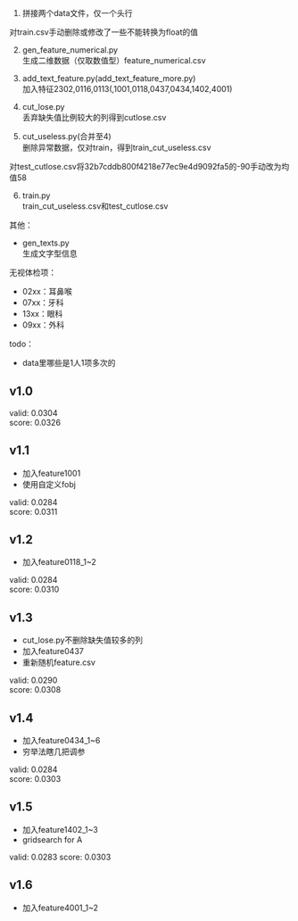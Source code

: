 1. 拼接两个data文件，仅一个头行

对train.csv手动删除或修改了一些不能转换为float的值

2. gen_feature_numerical.py  
生成二维数据（仅取数值型）feature_numerical.csv

3. add_text_feature.py(add_text_feature_more.py)  
加入特征2302,0116,0113(,1001,0118,0437,0434,1402,4001)

4. cut_lose.py  
丢弃缺失值比例较大的列得到cutlose.csv

5. cut_useless.py(合并至4)  
删除异常数据，仅对train，得到train_cut_useless.csv

对test_cutlose.csv将32b7cddb800f4218e77ec9e4d9092fa5的-90手动改为均值58

6. train.py  
train_cut_useless.csv和test_cutlose.csv

其他：

- gen_texts.py  
生成文字型信息

无视体检项：

- 02xx：耳鼻喉
- 07xx：牙科
- 13xx：眼科
- 09xx：外科

todo：

- data里哪些是1人1项多次的

## v1.0

valid: 0.0304  
score: 0.0326

## v1.1

- 加入feature1001
- 使用自定义fobj

valid: 0.0284  
score: 0.0311

## v1.2

- 加入feature0118_1~2

valid: 0.0284  
score: 0.0310

## v1.3

- cut_lose.py不删除缺失值较多的列
- 加入feature0437
- 重新随机feature.csv

valid: 0.0290  
score: 0.0308

## v1.4

- 加入feature0434_1~6
- 穷举法瞎几把调参

valid: 0.0284  
score: 0.0303

## v1.5

- 加入feature1402_1~3
- gridsearch for A

valid: 0.0283
score: 0.0303

## v1.6

- 加入feature4001_1~2
